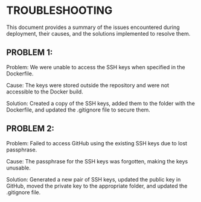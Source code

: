 
# TROUBLESHOOTING

This document provides a summary of the issues encountered during deployment, their causes, and the solutions implemented to resolve them.


## PROBLEM 1:
Problem: We were unable to access the SSH keys when specified in the Dockerfile. 

Cause: The keys were stored outside the repository and were not accessible to the Docker build. 

Solution: Created a copy of the SSH keys, added them to the folder with the Dockerfile, and updated the .gitignore file to secure them.

## PROBLEM 2:
Problem: Failed to access GitHub using the existing SSH keys due to lost passphrase.

Cause:  The passphrase for the SSH keys was forgotten, making the keys unusable. 

Solution: Generated a new pair of SSH keys, updated the public key in GitHub, moved the private key to the appropriate folder, and updated the .gitignore file.
